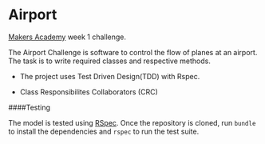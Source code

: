 Airport
=======

[Makers Academy](http://www.makersacademy.com/) week 1 challenge. 

The Airport Challenge is software to control the flow of planes at an airport. The task is to write required classes and respective methods.

- The project uses Test Driven Design(TDD) with Rspec.

- Class Responsibilites Collaborators (CRC)

####Testing

The model is tested using [RSpec](https://github.com/rspec/rspec). Once the
repository is cloned, run `bundle` to install the dependencies and `rspec` to
run the test suite.
